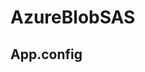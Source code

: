 # AzureBlobSAS

## App.config

  <appSettings>
    <add key="account" value="abcd"/>
    <add key="sig" value="****"/>
  </appSettings>
